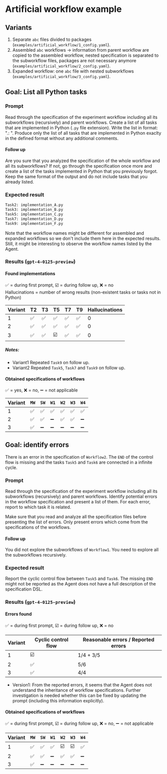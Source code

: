 # Artificial workflow example

## Variants

1. Separate `abc` files divided to packages (`examples/artificial_workflow/1_config.yaml`).
2. Assembled `abc` workflows -> information from parent workflow are copied to the assembled workflow, nested specification is separated to the subworkflow files, packages are not necessary anymore (`examples/artificial_workflow/2_config.yaml`).
3. Expanded workflow: one `abc` file with nested subworkflows (`examples/artificial_workflow/3_config.yaml`).

## Goal: List all Python tasks

### Prompt

Read through the specification of the experiment workflow including all its subworkflows (recursively) and parent workflows.
Create a list of all tasks that are implemented in Python (`.py` file extension). Write the list in format: "<WorkflowName>.<TaskName>: <ImplementationFile>".
Produce only the list of all tasks that are implemented in Python exaclty in the defined format without any additional comments.

#### Follow up

Are you sure that you analyzed the specification of the whole workflow and all its subworkflows? If not, go through the specification once more and create a list of the tasks implemented in Python that you previously forgot. Keep the same format of the output and do not include tasks that you already listed.

### Expected result

```txt
Task2: implementation_A.py
Task3: implementation_B.py
Task5: implementation_C.py
Task7: implementation_D.py
Task9: implementation_F.py
```

Note that the workflow names might be different for assembled and expanded workflows so we don't include them here in the expected results. Still, it might be interesting to observe the workflow names listed by the Agent.

### Results (`gpt-4-0125-preview`)

#### Found implementations

✅ = during first prompt, ☑️ = during follow up, ❌ = no  
Hallucinations = number of wrong results (non-existent tasks or tasks not in Python)

| Variant | T2 | T3 | T5 | T7 | T9 | Hallucinations |
|---------|----|----|----|----|----|----------------| 
| 1       | ✅ | ✅ | ✅ | ✅ | ✅ | 0 |
| 2       | ✅ | ✅ | ✅ | ✅ | ✅ | 0 |
| 3       | ✅ | ✅ | ☑️ | ✅ | ✅ | 0 |

##### Notes:

* Variant1 Repeated `Task9` on follow up.
* Variant2 Repeated `Task5`, `Task7` and `Task9` on follow up.

#### Obtained specifications of workflows

✅ = yes, ❌ = no, ➖ = not applicable

|Variant|`MW`|`SW`|`W1`|`W2`|`W3`|`W4`|
|-|-|-|-|-|-|-|
|1|✅|✅|✅|✅|✅|✅|
|2|✅|✅|➖|✅|✅|➖|
|3|✅|➖|➖|➖|➖|➖|

## Goal: identify errors

There is an error in the specification of `Workflow2`. The `END` of the control flow is missing and the tasks `Task5` and `Task6` are connected in a infinite cycle.

### Prompt

Read through the specification of the experiment workflow including all its subworkflows (recursively) and parent workflows.
Identify potential errors in the workflow specification and present a list of them. For each error, report to which task it is related.

Make sure that you read and analyze all the specification files before presenting the list of errors. Only present errors which come from the specifications of the workflows.

#### Follow up

You did not explore the subworkflows of `Workflow1`. You need to explore all the subworkflows recursively.

### Expected result

Report the cyclic control flow between `Task5` and `Task6`. The missing `END` might not be reported as the Agent does not have a full description of the specification DSL.

### Results (`gpt-4-0125-preview`)

#### Errors found

✅ = during first prompt, ☑️ = during follow up, ❌ = no  

| Variant | Cyclic control flow | Reasonable errors / Reported errors |
|---------|----|---|
| 1       | ☑️ | 1/4 + 3/5 |
| 2       | ✅ | 5/6 |
| 3       | ✅ | 4/4 |

* Version1: From the reported errors, it seems that the Agent does not understand the inheritance of workflow specifications. Further investigation is needed whether this can be fixed by updating the prompt (including this information explicitly).

#### Obtained specifications of workflows

✅ = during first prompt, ☑️ = during follow up, ❌ = no, ➖ = not applicable

|Variant|`MW`|`SW`|`W1`|`W2`|`W3`|`W4`|
|-|-|-|-|-|-|-|
|1|✅|✅|✅|☑️|☑️|✅|
|2|✅|✅|➖|✅|✅|➖|
|3|✅|➖|➖|➖|➖|➖|
